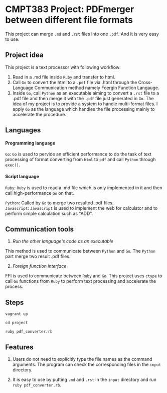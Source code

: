 # CMPT383 Project: PDFmerger between different file formats

This project can merge `.md` and `.rst` files into one `.pdf`. And it is very easy to use.

## Project idea
This project is a text processor with following workflow:
1. Read in a .md file inside `Ruby` and transfer to html.
2. Call `Go` to convert the html to a `.pdf` file via .html through the Cross-Language Communication method namely Foergin Function Langauge. 
3. Inside `Go`, call `Python` as an executable aiming to convert a `.rst` file to a .pdf file and then merge it with the `.pdf` file just generated in `Go`. 
The idea of my project is to provide a system to handle multi-format files. I apply `Go` as the language which handles the file processing mainly to accelerate the procedure.

## Languages
#### Programming language
`Go`: `Go` is used to pervide an efficient performance to do the task of text processing of format converting from `html` to `pdf` and call `Python` through `exec()`.

#### Script language
`Ruby`: `Ruby` is used to read a .md file which is only implemented in it and then call high-performance `Go` on that.

`Python`: Called by `Go` to merge two resulted .pdf files.  
`Javascript`: `Javascript` is used to implement the web for calculator and to perform simple calculation such as "ADD".


## Communication tools
1. *Run the other language's code as an executable*

This method is used to communicate between `Python` and `Go`. The `Python` part merge two result .pdf files.

2. *Foreign function interface*

FFI is used to communicate between `Ruby` and `Go`. This project uses `ctype` to call `Go` functions from `Ruby` to perform text processing and accelerate the process.


## Steps
```
vagrant up

cd project

ruby pdf_converter.rb

```

## Features
1. Users do not need to explicitly type the file names as the command arguments. The program can check the corresponding files in the `input` directory.

2. It is easy to use by putting `.md` and `.rst` in the `input` directory and run `ruby pdf_converter.rb`.

